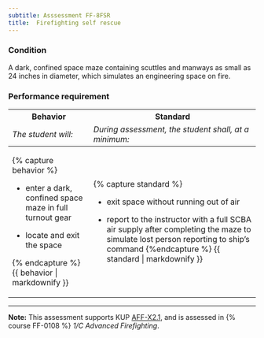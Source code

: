 ```yaml
---
subtitle: Asssessment FF-8FSR
title:  Firefighting self rescue
---
```




### Condition

A dark, confined space maze containing scuttles and manways as small as 24 inches in diameter, which simulates an engineering space on fire.  

### Performance requirement 

<table width='100%' class='Guidelines'>
 <thead>
 <tr>
     <th class='thirty'>Behavior</th>
     <th class='seventy'>Standard</th>
 </tr>
 <tr>
     <td><em>The student will:</em></td>
     <td><em>During assessment, the student shall, at a minimum:</em></td>
 </tr>
 </thead>
 <tbody>
 

<tr><td>

{% capture behavior %}
* enter a dark, confined space maze in full turnout gear

* locate and exit the space

{% endcapture %}
{{ behavior | markdownify }}

</td><td>

{% capture standard %}
* exit space without running out of air

* report to the instructor with a full SCBA air supply after completing the maze to simulate lost person reporting to ship’s command
{%endcapture %}
{{ standard | markdownify }}

</td></tr>



 </tbody>
 </table>



*****

**Note:** This assessment supports KUP [AFF-X2.1]({{site.baseurl}}/tables/63.html#AFF-X2.1), and is assessed in  {% course  FF-0108 %}  *1/C Advanced Firefighting*. 

